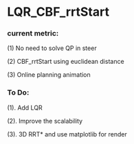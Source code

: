 # LQR_CBF_rrtStart

### current metric:
(1) No need to solve QP in steer

(2) CBF_rrtStart using euclidean distance

(3) Online planning animation


### To Do:
(1). Add LQR

(2). Improve the scalability

(3). 3D RRT* and use matplotlib for render
